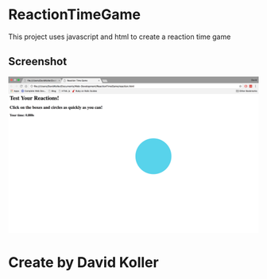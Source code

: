 ReactionTimeGame
=================================

This project uses javascript and html to create a reaction time game

## Screenshot
[![IMAGE ALT TEXT HERE](https://github.com/kolldavi/Web-Development/blob/master/ReactionTimeGame/ScreenShot.png?raw=true)](http://www.dkoller.com/Web-Development/ScreenShot/index.html)



Create by David Koller
=======================
